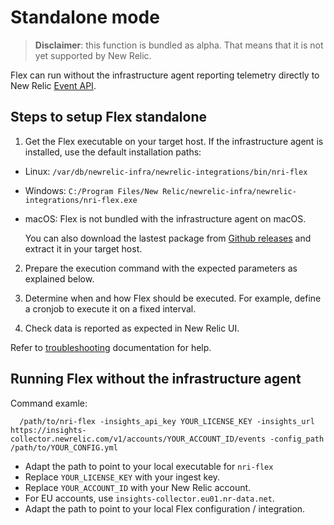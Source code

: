 # Standalone mode

> **Disclaimer**: this function is bundled as alpha. That means that it is not yet supported by New Relic.

Flex can run without the infrastructure agent reporting telemetry directly to New Relic [Event API](https://docs.newrelic.com/docs/data-apis/ingest-apis/event-api/introduction-event-api/). 

## Steps to setup Flex standalone
1. Get the Flex executable on your target host. If the infrastructure agent is installed, use the default installation paths:
  * Linux: `/var/db/newrelic-infra/newrelic-integrations/bin/nri-flex`
  * Windows: `C:/Program Files/New Relic/newrelic-infra/newrelic-integrations/nri-flex.exe`
  * macOS: Flex is not bundled with the infrastructure agent on macOS.

    You can also download the lastest package from [Github releases](https://github.com/newrelic/nri-flex/releases) and extract it in your target host.

2. Prepare the execution command with the expected parameters as explained below. 

3. Determine when and how Flex should be executed. For example, define a cronjob to execute it on a fixed interval. 

4. Check data is reported as expected in New Relic UI.

Refer to [troubleshooting](https://docs.newrelic.com/docs/infrastructure/host-integrations/host-integrations-list/flex-integration-tool-build-your-own-integration/#troubleshooting) documentation for help. 

## Running Flex without the infrastructure agent

Command examle:
```
  /path/to/nri-flex -insights_api_key YOUR_LICENSE_KEY -insights_url https://insights-collector.newrelic.com/v1/accounts/YOUR_ACCOUNT_ID/events -config_path /path/to/YOUR_CONFIG.yml
```

* Adapt the path to point to your local executable for `nri-flex`
* Replace `YOUR_LICENSE_KEY` with your ingest key.
* Replace `YOUR_ACCOUNT_ID` with your New Relic account. 
* For EU accounts, use `insights-collector.eu01.nr-data.net`.
* Adapt the path to point to your local Flex configuration / integration.

